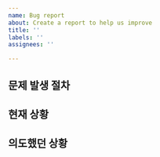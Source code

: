 ```yaml
---
name: Bug report
about: Create a report to help us improve
title: ''
labels: ''
assignees: ''

---
```


## 문제 발생 절차

## 현재 상황

## 의도했던 상황
